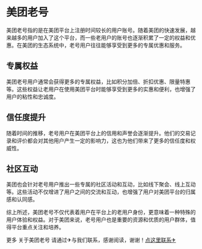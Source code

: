 # 美团老号

美团老号指的是在美团平台上注册时间较长的用户账号。随着美团的快速发展，越来越多的用户加入了这个平台，而一些老用户的账号也逐渐积累了一定的权益和优惠。在美团的生态系统中，老号用户往往能够享受到更多的专属优惠和服务。

## 专属权益

美团老号用户通常会获得更多的专属权益，比如积分加倍、折扣优惠、限量特惠等。这些权益让老用户在使用美团平台时能够享受到更多的实惠和便利，也增强了用户的粘性和忠诚度。

## 信任度提升

随着时间的推移，老号用户在美团平台上的信用和声誉会逐渐提升。他们的交易记录和评价都会对其他用户产生一定的影响力，这也为他们带来了更多的信任度和权威性。

## 社区互动

美团也会针对老号用户推出一些专属的社区活动和互动，比如线下聚会、线上互动等。这些活动不仅增进了用户之间的交流和互动，也增强了用户对美团平台的归属感和认同感。

综上所述，美团老号不仅代表着用户在平台上的老用户身份，更意味着一种特殊的用户体验和权益。对于美团来说，老号用户也是重要的资源和优质的用户群体，值得平台重点关注和培养。

更多 关于美团老号 请通过✈与我们联系，感谢阅读，谢谢！[点这里联系✈](https://abc.k02.cc)